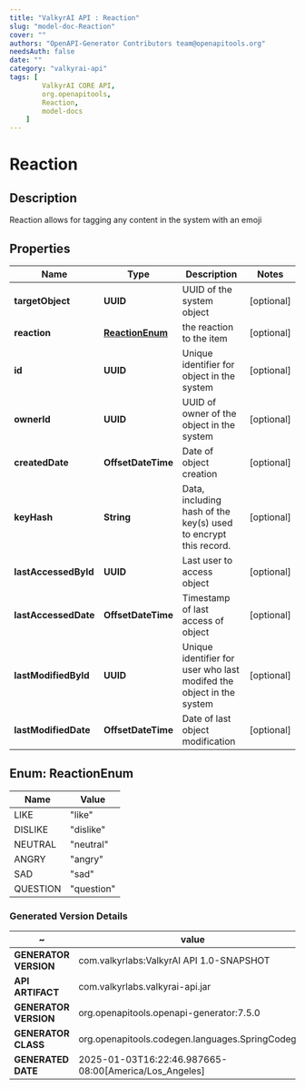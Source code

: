 ```yaml
---
title: "ValkyrAI API : Reaction"
slug: "model-doc-Reaction"
cover: ""
authors: "OpenAPI-Generator Contributors team@openapitools.org"
needsAuth: false
date: ""
category: "valkyrai-api"
tags: [
        ValkyrAI CORE API,
        org.openapitools,
        Reaction,
        model-docs
    ]
---
```


# Reaction


## Description
Reaction allows for tagging any content in the system with an emoji

## Properties

| Name | Type | Description | Notes |
|------------ | ------------- | ------------- | -------------|
|**targetObject** | **UUID** | UUID of the system object |  [optional] |
|**reaction** | [**ReactionEnum**](#ReactionEnum) | the reaction to the item |  [optional] |
|**id** | **UUID** | Unique identifier for object in the system |  [optional] |
|**ownerId** | **UUID** | UUID of owner of the object in the system |  [optional] |
|**createdDate** | **OffsetDateTime** | Date of object creation |  [optional] |
|**keyHash** | **String** | Data, including hash of the key(s) used to encrypt this record. |  [optional] |
|**lastAccessedById** | **UUID** | Last user to access object |  [optional] |
|**lastAccessedDate** | **OffsetDateTime** | Timestamp of last access of object |  [optional] |
|**lastModifiedById** | **UUID** | Unique identifier for user who last modifed the object in the system |  [optional] |
|**lastModifiedDate** | **OffsetDateTime** | Date of last object modification |  [optional] |



## Enum: ReactionEnum

| Name | Value |
|---- | -----|
| LIKE | &quot;like&quot; |
| DISLIKE | &quot;dislike&quot; |
| NEUTRAL | &quot;neutral&quot; |
| ANGRY | &quot;angry&quot; |
| SAD | &quot;sad&quot; |
| QUESTION | &quot;question&quot; |


### Generated Version Details

~ | value
------------- | -------------
**GENERATOR VERSION** | com.valkyrlabs:ValkyrAI API 1.0-SNAPSHOT
**API ARTIFACT** | com.valkyrlabs.valkyrai-api.jar
**GENERATOR VERSION** | org.openapitools.openapi-generator:7.5.0
**GENERATOR CLASS** | org.openapitools.codegen.languages.SpringCodegen
**GENERATED DATE** | 2025-01-03T16:22:46.987665-08:00[America/Los_Angeles]
